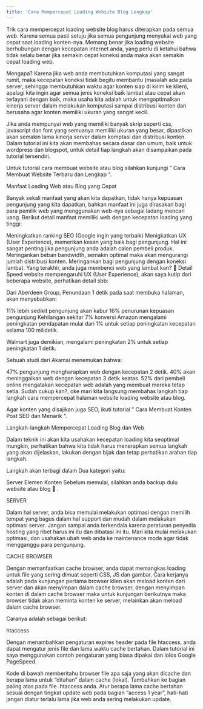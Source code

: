 ```yaml
---
title: 'Cara Mempercepat Loading Website Blog Lengkap'
---
```


Trik cara mempercepat loading website blog harus diterapkan pada semua web. Karena semua pasti setuju jika semua pengunjung menyukai web yang cepat saat loading konten-nya. Memang benar jika loading website berhubungan dengan kecepatan internet anda, yang perlu di ketahui bahwa tidak selalu benar jika semakin cepat koneksi anda maka akan semakin cepat loading web.

Mengapa? Karena jika web anda membutuhkan komputasi yang sangat rumit, maka kecepatan koneksi tidak begitu membantu (masalah ada pada server, sehingga membutuhkan waktu agar konten siap di kirim ke klien), apalagi kita ingin agar semua jenis koneksi baik lambat atau cepat akan terlayani dengan baik, maka usaha kita adalah untuk mengoptimalkan kinerja server dalam melakukan komputasi sampai distribusi konten dan berusaha agar konten memiliki ukuran yang sangat kecil.

Jika anda mempunyai web yang memiliki banyak skrip seperti css, javascript dan font yang semuanya memiliki ukuran yang besar, dipastikan akan semakin lama kinerja server dalam komptasi dan distribusi konten. Dalam tutorial ini kita akan membahas secara dasar dan umum, baik untuk wordpress dan blogspot, untuk detail tiap langkah akan disampaikan pada tutorial tersendiri.

Untuk tutorial cara membuat website atau blog silahkan kunjungi ” Cara Membuat Website Terbaru dan Lengkap “.

Manfaat Loading Web atau Blog yang Cepat

Banyak sekali manfaat yang akan kita dapatkan, tidak hanya kepuasan pengunjung yang kita dapatkan, bahkan manfaat ini juga dirasakan bagi para pemilik web yang menggunakan web-nya sebagai ladang mencari uang. Berikut detail manfaat memiliki web dengan kecepatan loading yang tinggi:

Meningkatkan ranking SEO (Google ingin yang terbaik)
Menigkatkan UX (User Experience), memerikan kesan yang baik bagi pengunjung. Hal ini sangat penting jika pengunjung anda adalah calon pembeli produk.
Meringankan beban bandwidth, semakin optimal maka akan mengurangi jumlah distribusi konten.
Meringankan bagi pengunjung dengan koneksi lambat.
Yang terakhir, anda juga membenci web yang lambat kan? 🙂
Detail Speed website mempengaruhi UX (User Experience), akan saya kutip dari beberapa website, perhatikan detail sbb:

Dari Aberdeen Group, Penundaan 1 detik pada saat membuka halaman, akan menyebabkan:

11% lebih sedikit pengunjung akan kabur
16% penurunan kepuasan pengunjung
Kehilangan sekitar 7% konversi
Amazon mengalami peningkatan pendapatan mulai dari 1% untuk setiap peningkatan kecepatan selama 100 milidetik.

Walmart juga demikian, mengalami peningkatan 2% untuk setiap peningkatan 1 detik.

Sebuah studi dari Akamai menemukan bahwa:

47% pengunjung mengharapkan web dengan kecepatan 2 detik.
40% akan meninggalkan web dengan kecepatan 3 detik keatas.
52% dari pembeli online mengatakan kecepatan web adalah yang membuat mereka tetap setia.
Sudah cukup kan?, oke mari kita langsung membahas langkah tiap langkah cara mempercepat halaman website loading website atau blog.

Agar konten yang disajikan juga SEO, ikuti tutorial ” Cara Membuat Konten Post SEO dan Menarik “.

Langkah-langkah Mempercepat Loading Blog dan Web

Dalam teknik ini akan kita usahakan kecepatan loading kita seoptimal mungkin, perhatikan bahwa kita tidak harus menerapkan semua langkah yang akan dijelaskan, lakukan dengan bijak dan tetap perhatikan arahan tiap langkah.

Langkah akan terbagi dalam Dua kategori yaitu:

Server
Elemen Konten
Sebelum memulai, silahkan anda backup dulu website atau blog 🙂 .

SERVER

Dalam hal server, anda bisa memulai melakukan optimasi dengan memilih tempat yang bagus dalam hal support dan mudah dalam melakukan optimasi server. Jangan sampai anda terkendala karena peraturan penyedia hosting yang ribet harus ini itu dan dibatasi ini itu. Mari kita mulai melakukan optimasi, dan usahakan ubah web anda ke maintenance mode agar tidak mengganggu para pengunjung.

CACHE BROWSER

Dengan memanfaatkan cache browser, anda dapat memangkas loading untuk file yang sering dimuat seperti CSS, JS dan gambar. Cara kerjanya adalah pada kunjungan pertama browser klien akan meload konten dari server dan akan menyimpan dalam cache browser, dengan menyimpan konten di dalam cache browser maka untuk kunjungan berikutnya maka browser tidak akan meminta konten ke server, melainkan akan meload dalam cache browser.

Caranya adalah sebagai berikut:

htaccess

Dengan menambahkan pengaturan expires header pada file htaccess, anda dapat mengatur jenis file dan lama waktu cache bertahan. Dalam tutorial ini saya menggunakan contoh pengaturan yang biasa dipakai dan lolos Google PageSpeed.

Kode di bawah memberitahu browser file apa saja yang akan dicache dan berapa lama untuk “ditahan” dalam cache (lokal). Tambahkan ke bagian paling atas pada file .htaccess anda. Atur berapa lama cache bertahan sesuai dengan tingkat update web pada bagian “access 1 year”, hati-hati jangan diatur terlalu lama jika web anda sering melakukan update.
